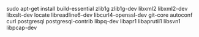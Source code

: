 sudo apt-get install build-essential zlib1g zlib1g-dev libxml2 libxml2-dev libxslt-dev locate libreadline6-dev libcurl4-openssl-dev git-core autoconf curl postgresql postgresql-contrib libpq-dev libapr1 libaprutil1 libsvn1 libpcap-dev
